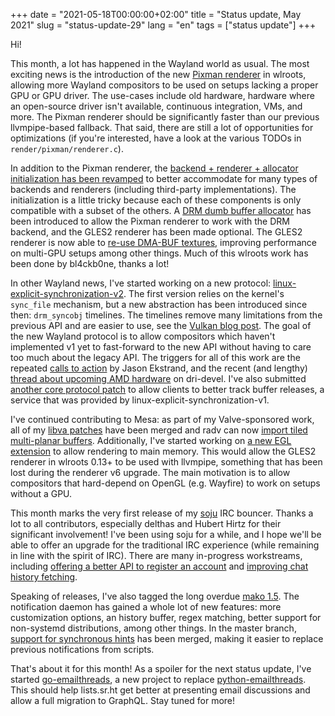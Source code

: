+++
date = "2021-05-18T00:00:00+02:00"
title = "Status update, May 2021"
slug = "status-update-29"
lang = "en"
tags = ["status update"]
+++

Hi!

This month, a lot has happened in the Wayland world as usual. The most exciting
news is the introduction of the new [Pixman renderer] in wlroots, allowing more
Wayland compositors to be used on setups lacking a proper GPU or GPU driver.
The use-cases include old hardware, hardware where an open-source driver isn't
available, continuous integration, VMs, and more. The Pixman renderer should be
significantly faster than our previous llvmpipe-based fallback. That said,
there are still a lot of opportunities for optimizations (if you're interested,
have a look at the various TODOs in `render/pixman/renderer.c`).

In addition to the Pixman renderer, the [backend + renderer + allocator
initialization has been revamped][allocator autocreate] to better accommodate
for many types of backends and renderers (including third-party
implementations). The initialization is a little tricky because each of these
components is only compatible with a subset of the others. A [DRM dumb
buffer allocator] has been introduced to allow the Pixman renderer to work with
the DRM backend, and the GLES2 renderer has been made optional. The GLES2
renderer is now able to [re-use DMA-BUF textures], improving performance on
multi-GPU setups among other things. Much of this wlroots work has been done by
bl4ckb0ne, thanks a lot!

In other Wayland news, I've started working on a new protocol:
[linux-explicit-synchronization-v2]. The first version relies on the kernel's
`sync_file` mechanism, but a new abstraction has been introduced since then:
`drm_syncobj` timelines. The timelines remove many limitations from the
previous API and are easier to use, see the
[Vulkan blog post][Vulkan timeline semaphores]. The goal of the new Wayland
protocol is to allow compositors which haven't implemented v1 yet to
fast-forward to the new API without having to care too much about the legacy
API. The triggers for all of this work are the repeated [calls to action][Jason explicit sync]
by Jason Ekstrand, and the recent (and lengthy) [thread about upcoming AMD hardware][AMD explicit sync]
on dri-devel. I've also submitted [another core protocol patch][wl_surface.get_release]
to allow clients to better track buffer releases, a service that was provided
by linux-explicit-synchronization-v1.

I've continued contributing to Mesa: as part of my Valve-sponsored work, all of
my [libva patches][mesa VASurfaceAttribDRMFormatModifiers] have been merged and
radv can now [import tiled multi-planar buffers][radv tiled multi-planar].
Additionally, I've started working on [a new EGL extension][EGL_HOST_POINTER_MESA]
to allow rendering to main memory. This would allow the GLES2 renderer in
wlroots 0.13+ to be used with llvmpipe, something that has been lost during the
renderer v6 upgrade. The main motivation is to allow compositors that
hard-depend on OpenGL (e.g. Wayfire) to work on setups without a GPU.

This month marks the very first release of my [soju] IRC bouncer. Thanks a lot
to all contributors, especially delthas and Hubert Hirtz for their significant
involvement! I've been using soju for a while, and I hope we'll be able to offer
an upgrade for the traditional IRC experience (while remaining in line with the
spirit of IRC). There are many in-progress workstreams, including [offering a
better API to register an account][account-registration] and [improving chat
history fetching][CHATHISTORY TARGETS].

Speaking of releases, I've also tagged the long overdue [mako 1.5]. The
notification daemon has gained a whole lot of new features: more customization
options, an history buffer, regex matching, better support for non-systemd
distributions, among other things. In the master branch, [support for
synchronous hints][mako synchronous hints] has been merged, making it easier to
replace previous notifications from scripts.

That's about it for this month! As a spoiler for the next status update, I've
started [go-emailthreads], a new project to replace [python-emailthreads]. This
should help lists.sr.ht get better at presenting email discussions and allow
a full migration to GraphQL. Stay tuned for more!

[Pixman renderer]: https://github.com/swaywm/wlroots/pull/2661
[DRM dumb buffer allocator]: https://github.com/swaywm/wlroots/pull/2700
[allocator autocreate]: https://github.com/swaywm/wlroots/pull/2884
[re-use DMA-BUF textures]: https://github.com/swaywm/wlroots/pull/2851
[CHATHISTORY TARGETS]: https://github.com/ircv3/ircv3-specifications/pull/450
[account-registration]: https://github.com/ircv3/ircv3-specifications/pull/435
[EGL_HOST_POINTER_MESA]: https://gitlab.freedesktop.org/mesa/mesa/-/merge_requests/10744
[mesa VASurfaceAttribDRMFormatModifiers]: https://gitlab.freedesktop.org/mesa/mesa/-/merge_requests/10237
[radv tiled multi-planar]: https://gitlab.freedesktop.org/mesa/mesa/-/merge_requests/10623
[mako 1.5]: https://github.com/emersion/mako/releases/tag/v1.5
[mako synchronous hints]: https://github.com/emersion/mako/commit/4a30dfb4361e9e6603548a891f4f353dde3563eb
[go-emailthreads]: https://git.sr.ht/~emersion/go-emailthreads
[python-emailthreads]: https://github.com/emersion/python-emailthreads/
[linux-explicit-synchronization-v2]: https://gitlab.freedesktop.org/wayland/wayland-protocols/-/merge_requests/90
[Vulkan timeline semaphores]: https://www.khronos.org/blog/vulkan-timeline-semaphores
[wl_surface.get_release]: https://gitlab.freedesktop.org/wayland/wayland/-/merge_requests/137
[Jason explicit sync]: https://lwn.net/ml/dri-devel/CAOFGe94jy2VYDPbkMW8ZuNdAeM+HS8sM1OAYFGd9JKc1V7PVOQ@mail.gmail.com/
[AMD explicit sync]: https://lists.freedesktop.org/archives/dri-devel/2021-April/303671.html
[soju]: https://soju.im/
